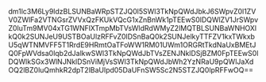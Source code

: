 dm1lc3M6Ly9ldzBLSUNBaWRpSTZJQ0l5SWl3TkNpQWdJbkJ6SWpvZ0l1ZVV0ZWlFa2VTNGsrZVVxQzFKUkVQcG1xZnBnWk1pTEEwS0lDQWlZV1JrSWpvZ0luTm9MV04xTG1WNFlXTmpMbTVsWldRdWMyZ2lMQTBLSUNBaWNHOXlkQ0k2SUNJeU9USTBOaUlzRFFvZ0lDSnBaQ0k2SUNJelkyTTFZV1kxTWkxbU5qWTNMVFF5T1RrdE9HRmtOaTFoWW1RM01UWm1ORGRtTkdNaUxBMEtJQ0FpWVdsa0lqb2dJalkwSWl3TkNpQWdJbTVsZENJNklDSjBZM0FpTEEwS0lDQWlkSGx3WlNJNklDSnViMjVsSWl3TkNpQWdJbWh2YzNRaU9pQWlJaXdOQ2lBZ0luQmhkR2dpT2lBaUlpd05DaUFnSW5Sc2N5STZJQ0lpRFFwOQ==
